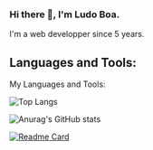 ### Hi there 👋, I'm Ludo Boa.

I'm a web developper since 5 years.

## Languages and Tools:


My Languages and Tools:


 ![Top Langs](https://github-readme-stats.vercel.app/api/top-langs/?username=Ludo-Boa&theme=tokyonight)
 
 ![Anurag's GitHub stats](https://github-readme-stats.vercel.app/api?username=Ludo-Boa&show_icons=true&count_private=true&theme=tokyonight)
 
 [![Readme Card](https://github-readme-stats.vercel.app/api/pin/?username=Ludo-Boa&repo=github-readme-stats)](https://github.com/Ludo-Boa/github-readme-stats)
